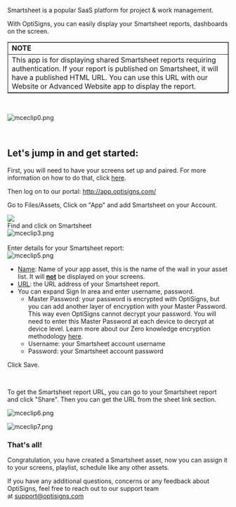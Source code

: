 <p>Smartsheet is a popular SaaS platform for project &amp; work management.</p>
<p>With OptiSigns, you can easily display your Smartsheet reports, dashboards on the screen.</p>
<table style="border-collapse: collapse; width: 100%;" border="1">
<tbody>
<tr>
<td class="wysiwyg-text-align-center" style="width: 100%;"><strong>NOTE</strong></td>
</tr>
<tr>
<td style="width: 100%;">This app is for displaying shared Smartsheet reports requiring authentication. If your report is published on Smartsheet, it will have a published HTML URL. You can use this URL with our Website or Advanced Website app to display the report.</td>
</tr>
</tbody>
</table>
<p> </p>
<p><img src="https://support.optisigns.com/hc/article_attachments/8400032137875" alt="mceclip0.png"></p>
<p> </p>
<h2 id="h_01HPYDVQ1WK2ACF9SYYED3BYMG" class="rich-content-viewer_headerTwo__3f-vr rich-content-viewer_elementSpacing__208Ie blog-post-title-font _3aQMT _2J4pr css-x4x4qs rich-content-viewer_left__2p1aK _158eo _3_7DB"><strong>Let's jump in and get started:</strong></h2>
<p class="rich-content-viewer_text__XzvDs rich-content-viewer_elementSpacing__208Ie _3_7DB blog-post-text-font blog-post-text-color rich-content-viewer_left__2p1aK _158eo _3_7DB">First, you will need to have your screens set up and paired. For more information on how to do that, click <a class="link-viewer_link__2qJYG blog-link-hashtag-color y_1_u" href="https://www.optisigns.com/blog/how-to-set-up-digital-signs-with-optisigns-and-amazon-fire-tv" target="_blank" rel="noopener noreferrer">here</a>.</p>
<p class="rich-content-viewer_text__XzvDs rich-content-viewer_elementSpacing__208Ie _3_7DB blog-post-text-font blog-post-text-color rich-content-viewer_left__2p1aK _158eo _3_7DB">Then log on to our portal: <a class="link-viewer_link__2qJYG blog-link-hashtag-color y_1_u" href="http://app.optisigns.com/" target="_top" rel="noreferrer">http://app.optisigns.com/</a></p>
<p class="rich-content-viewer_text__XzvDs rich-content-viewer_elementSpacing__208Ie _3_7DB blog-post-text-font blog-post-text-color rich-content-viewer_left__2p1aK _158eo _3_7DB">Go to Files/Assets, Click on "App" and add Smartsheet on your Account.</p>
<div class="rich-content-viewer_pluginContainerReadOnly__2CvYQ rich-content-viewer_alignCenter__Slk8p _3Q5gW rich-content-viewer_sizeContent__1hD8w">
<div class="image-viewer_imageContainer__1Lhwj _34hgV">
<div class="image-viewer_imageWrapper__xdJBZ"><img src="https://support.optisigns.com/hc/article_attachments/26483454302227"></div>
<div class="image-viewer_imageWrapper__xdJBZ">Find and click on Smartsheet</div>
<div class="image-viewer_imageWrapper__xdJBZ"><img src="https://support.optisigns.com/hc/article_attachments/8400128864531" alt="mceclip3.png"></div>
<div class="image-viewer_imageWrapper__xdJBZ"> </div>
<div class="image-viewer_imageWrapper__xdJBZ">Enter details for your Smartsheet report:</div>
<div class="image-viewer_imageWrapper__xdJBZ"><img src="https://support.optisigns.com/hc/article_attachments/8400173303955" alt="mceclip5.png"></div>
<div class="image-viewer_imageWrapper__xdJBZ">
<ul>
<li class="rich-content-viewer_elementSpacing__208Ie">
<u>Name</u>: Name of your app asset, this is the name of the wall in your asset list. It will <u><strong>not</strong></u> be displayed on your screens.</li>
<li>
<u>URL</u>: the URL address of your Smartsheet report.</li>
<li>You can expand Sign In area and enter username, password.
<ul>
<li>Master Password: your password is encrypted with OptiSigns, but you can add another layer of encryption with your Master Password. This way even OptiSigns cannot decrypt your password. You will need to enter this Master Password at each device to decrypt at device level. Learn more about our Zero knowledge encryption methodology <a href="https://support.optisigns.com/hc/en-us/articles/1500012522362-How-to-use-Web-Scripting-App" target="_self">here</a>.</li>
<li>Username: your Smartsheet account username</li>
<li>Password: your Smartsheet account password</li>
</ul>
</li>
</ul>
<p>Click Save.</p>
<p> </p>
<p>To get the Smartsheet report URL, you can go to your Smartsheet report and click "Share". Then you can get the URL from the sheet link section.</p>
<p><img src="https://support.optisigns.com/hc/article_attachments/8400222153875" alt="mceclip6.png"></p>
<p><img src="https://support.optisigns.com/hc/article_attachments/8400310710931" alt="mceclip7.png"></p>
<h3 id="h_01HPYDVQ1X19HH1ZDZ1SMAGH6D"><strong>That's all!</strong></h3>
<p>Congratulation, you have created a Smartsheet asset, now you can assign it to your screens, playlist, schedule like any other assets.</p>
<p>If you have any additional questions, concerns or any feedback about OptiSigns, feel free to reach out to our support team at <a href="mailto:support@optisigns.com" target="_self" rel="undefined">support@optisigns.com</a></p>
<p> </p>
</div>
<div class=""> </div>
</div>
</div>